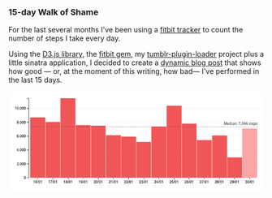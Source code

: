 ### 15-day Walk of Shame

For the last several months I've been using a [fitbit tracker](http://www.amazon.com/gp/product/B0095PZHPE/ref=as_li_tl?ie=UTF8&amp;camp=1789&amp;creative=390957&amp;creativeASIN=B0095PZHPE&amp;linkCode=as2&amp;tag=wardcase-20&amp;linkId=KXDW6JEIL5KMWXZX) to count the number of steps I take every day. 

Using the [D3.js&nbsp;library](http://d3js.org), the [fitbit gem](https://github.com/whazzmaster/fitgem),&nbsp;my [tumblr-plugin-loader](https://github.com/javierarce/tumblr-plugin-loader) project plus a little sinatra application, I decided to create a [dynamic blog post](http://blog.javierarce.com/post/107336774734/15-day-walk-of-shame) that shows how good &mdash; or, at the moment of this writing, how bad&mdash; I've performed in the last 15 days.&nbsp;

[![15-day Walk of Shame](https://raw.githubusercontent.com/javierarce/walk-of-shame/gh-pages/sample.png "15-day Walk of Shame")](http://javierarce.github.io/walk-of-shame)
